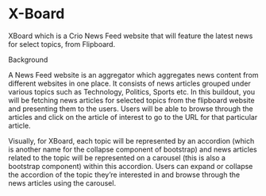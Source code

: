 # X-Board
XBoard which is a Crio News Feed website that will feature the latest news for select topics, from Flipboard.

Background

A News Feed website is an aggregator which aggregates news content from different websites in one place. It consists of news articles grouped under various topics such as Technology, Politics, Sports etc. In this buildout, you will be fetching news articles for selected topics from the flipboard website and presenting them to the users. Users will be able to browse through the articles and click on the article of interest to go to the URL for that particular article.


Visually, for XBoard, each topic will be represented by an accordion (which is another name for the collapse component of bootstrap) and news articles related to the topic will be represented on a carousel (this is also a bootstrap component) within this accordion. Users can expand or collapse the accordion of the topic they’re interested in and browse through the news articles using the carousel.
